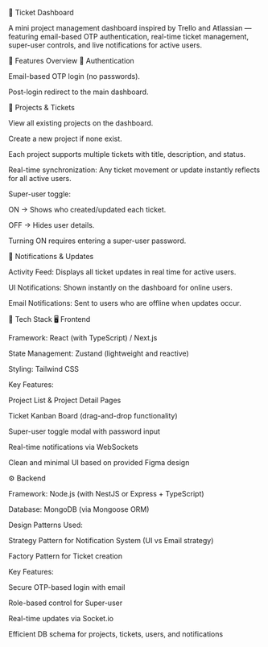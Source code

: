 🎫 Ticket Dashboard

A mini project management dashboard inspired by Trello and Atlassian — featuring email-based OTP authentication, real-time ticket management, super-user controls, and live notifications for active users.

🚀 Features Overview
🧩 Authentication

Email-based OTP login (no passwords).

Post-login redirect to the main dashboard.

📁 Projects & Tickets

View all existing projects on the dashboard.

Create a new project if none exist.

Each project supports multiple tickets with title, description, and status.

Real-time synchronization: Any ticket movement or update instantly reflects for all active users.

Super-user toggle:

ON → Shows who created/updated each ticket.

OFF → Hides user details.

Turning ON requires entering a super-user password.

🔔 Notifications & Updates

Activity Feed: Displays all ticket updates in real time for active users.

UI Notifications: Shown instantly on the dashboard for online users.

Email Notifications: Sent to users who are offline when updates occur.

🧱 Tech Stack
🖥️ Frontend

Framework: React (with TypeScript) / Next.js

State Management: Zustand (lightweight and reactive)

Styling: Tailwind CSS

Key Features:

Project List & Project Detail Pages

Ticket Kanban Board (drag-and-drop functionality)

Super-user toggle modal with password input

Real-time notifications via WebSockets

Clean and minimal UI based on provided Figma design

⚙️ Backend

Framework: Node.js (with NestJS or Express + TypeScript)

Database: MongoDB (via Mongoose ORM)

Design Patterns Used:

Strategy Pattern for Notification System (UI vs Email strategy)

Factory Pattern for Ticket creation

Key Features:

Secure OTP-based login with email

Role-based control for Super-user

Real-time updates via Socket.io

Efficient DB schema for projects, tickets, users, and notifications
